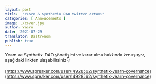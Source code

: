 ```yaml
---
layout: post
title:  "Yearn & Synthetix DAO twitter ortamı"
categories: [ Annoucements ]
image: ./cover.jpg
author: Yearn
date: '2021-07-29'
translator: Dastronom
publish: true
---
```


Yearn ve Synthetix, DAO yönetişimi ve karar alma hakkında konuşuyor, aşağıdaki linkten ulaşabilirsiniz👇

[https://www.spreaker.com/user/14928562/synthetix-yearn-governance](https://www.spreaker.com/user/14928562/synthetix-yearn-governance)
